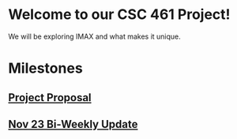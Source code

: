 # Welcome to our CSC 461 Project! 
We will be exploring IMAX and what makes it unique.

# Milestones
## [Project Proposal](/project_proposal.md)
## [Nov 23 Bi-Weekly Update](/nov23_update.md)
